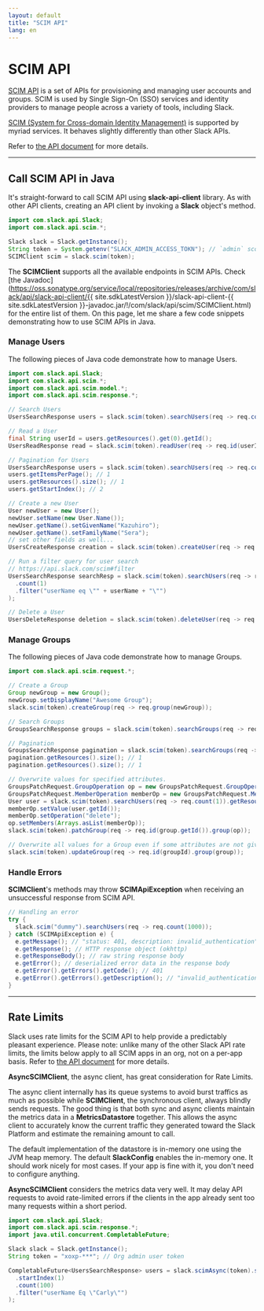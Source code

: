 ```yaml
---
layout: default
title: "SCIM API"
lang: en
---
```


# SCIM API

[SCIM API](https://api.slack.com/scim) is a set of APIs for provisioning and managing user accounts and groups. SCIM is used by Single Sign-On (SSO) services and identity providers to manage people across a variety of tools, including Slack.

[SCIM (System for Cross-domain Identity Management)](http://www.simplecloud.info/) is supported by myriad services. It behaves slightly differently than other Slack APIs.

Refer to [the API document](https://api.slack.com/scim) for more details.

---
## Call SCIM API in Java

It's straight-forward to call SCIM API using **slack-api-client** library. As with other API clients, creating an API client by invoking a **Slack** object's method.

```java
import com.slack.api.Slack;
import com.slack.api.scim.*;

Slack slack = Slack.getInstance();
String token = System.getenv("SLACK_ADMIN_ACCESS_TOKN"); // `admin` scope required
SCIMClient scim = slack.scim(token);
```

The **SCIMClient** supports all the available endpoints in SCIM APIs. Check [the Javadoc](https://oss.sonatype.org/service/local/repositories/releases/archive/com/slack/api/slack-api-client/{{ site.sdkLatestVersion }}/slack-api-client-{{ site.sdkLatestVersion }}-javadoc.jar/!/com/slack/api/scim/SCIMClient.html) for the entire list of them. On this page, let me share a few code snippets demonstrating how to use SCIM APIs in Java.

### Manage Users

The following pieces of Java code demonstrate how to manage Users.

```java
import com.slack.api.Slack;
import com.slack.api.scim.*;
import com.slack.api.scim.model.*;
import com.slack.api.scim.response.*;

// Search Users
UsersSearchResponse users = slack.scim(token).searchUsers(req -> req.count(1000));

// Read a User
final String userId = users.getResources().get(0).getId();
UsersReadResponse read = slack.scim(token).readUser(req -> req.id(userId));

// Pagination for Users
UsersSearchResponse users = slack.scim(token).searchUsers(req -> req.count(1).startIndex(2));
users.getItemsPerPage(); // 1
users.getResources().size(); // 1
users.getStartIndex(); // 2

// Create a new User
User newUser = new User();
newUser.setName(new User.Name());
newUser.getName().setGivenName("Kazuhiro");
newUser.getName().setFamilyName("Sera");
// set other fields as well...
UsersCreateResponse creation = slack.scim(token).createUser(req -> req.user(newUser));

// Run a filter query for user search
// https://api.slack.com/scim#filter
UsersSearchResponse searchResp = slack.scim(token).searchUsers(req -> req
  .count(1)
  .filter("userName eq \"" + userName + "\"")
);

// Delete a User
UsersDeleteResponse deletion = slack.scim(token).deleteUser(req -> req.id(userId));
```

### Manage Groups

The following pieces of Java code demonstrate how to manage Groups.

```java
import com.slack.api.scim.request.*;

// Create a Group
Group newGroup = new Group();
newGroup.setDisplayName("Awesome Group");
slack.scim(token).createGroup(req -> req.group(newGroup));

// Search Groups
GroupsSearchResponse groups = slack.scim(token).searchGroups(req -> req.count(1000));

// Pagination
GroupsSearchResponse pagination = slack.scim(token).searchGroups(req -> req.count(1));
pagination.getResources().size(); // 1
pagination.getResources().size(); // 1

// Overwrite values for specified attributes.
GroupsPatchRequest.GroupOperation op = new GroupsPatchRequest.GroupOperation();
GroupsPatchRequest.MemberOperation memberOp = new GroupsPatchRequest.MemberOperation();
User user = slack.scim(token).searchUsers(req -> req.count(1)).getResources().get(0);
memberOp.setValue(user.getId());
memberOp.setOperation("delete");
op.setMembers(Arrays.asList(memberOp));
slack.scim(token).patchGroup(req -> req.id(group.getId()).group(op));

// Overwrite all values for a Group even if some attributes are not given
slack.scim(token).updateGroup(req -> req.id(groupId).group(group));
```

### Handle Errors

**SCIMClient**'s methods may throw **SCIMApiException** when receiving an unsuccessful response from SCIM API.

```java
// Handling an error
try {
  slack.scim("dummy").searchUsers(req -> req.count(1000));
} catch (SCIMApiException e) {
  e.getMessage(); // "status: 401, description: invalid_authentication"
  e.getResponse(); // HTTP response object (okhttp)
  e.getResponseBody(); // raw string response body
  e.getError(); // deserialized error data in the response body
  e.getError().getErrors().getCode(); // 401
  e.getError().getErrors().getDescription(); // "invalid_authentication"
}
```

---
## Rate Limits

Slack uses rate limits for the SCIM API to help provide a predictably pleasant experience. Please note: unlike many of the other Slack API rate limits, the limits below apply to all SCIM apps in an org, not on a per-app basis. Refer to [the API document](https://api.slack.com/admins/scim#ratelimits) for more details.

**AsyncSCIMClient**, the async client, has great consideration for Rate Limits.

The async client internally has its queue systems to avoid burst traffics as much as possible while **SCIMClient**, the synchronous client, always blindly sends requests. The good thing is that both sync and async clients maintain the metrics data in a **MetricsDatastore** together. This allows the async client to accurately know the current traffic they generated toward the Slack Platform and estimate the remaining amount to call.

The default implementation of the datastore is in-memory one using the JVM heap memory. The default **SlackConfig** enables the in-memory one. It should work nicely for most cases. If your app is fine with it, you don't need to configure anything.

**AsyncSCIMClient** considers the metrics data very well. It may delay API requests to avoid rate-limited errors if the clients in the app already sent too many requests within a short period.

```java
import com.slack.api.Slack;
import com.slack.api.scim.response.*;
import java.util.concurrent.CompletableFuture;

Slack slack = Slack.getInstance();
String token = "xoxp-***"; // Org admin user token

CompletableFuture<UsersSearchResponse> users = slack.scimAsync(token).searchUsers(req -> req
  .startIndex(1)
  .count(100)
  .filter("userName Eq \"Carly\"")
);
```